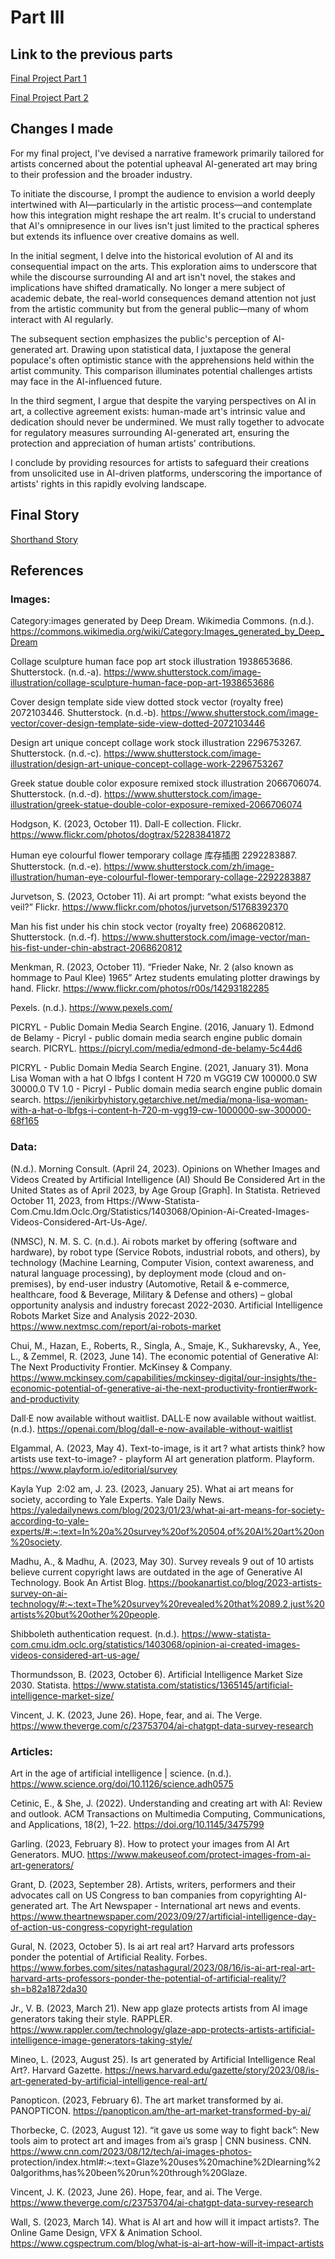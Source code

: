 # Part III

## Link to the previous parts

[Final Project Part 1](https://qijiazhoux.github.io/qijia_zhou_portfolio/Final_Project_1.html)  

[Final Project Part 2](https://qijiazhoux.github.io/qijia_zhou_portfolio/Final_project2.html)


## Changes I made

For my final project, I've devised a narrative framework primarily tailored for artists concerned about the potential upheaval AI-generated art may bring to their profession and the broader industry.

To initiate the discourse, I prompt the audience to envision a world deeply intertwined with AI—particularly in the artistic process—and contemplate how this integration might reshape the art realm. It's crucial to understand that AI's omnipresence in our lives isn't just limited to the practical spheres but extends its influence over creative domains as well.

In the initial segment, I delve into the historical evolution of AI and its consequential impact on the arts. This exploration aims to underscore that while the discourse surrounding AI and art isn't novel, the stakes and implications have shifted dramatically. No longer a mere subject of academic debate, the real-world consequences demand attention not just from the artistic community but from the general public—many of whom interact with AI regularly.

The subsequent section emphasizes the public's perception of AI-generated art. Drawing upon statistical data, I juxtapose the general populace's often optimistic stance with the apprehensions held within the artist community. This comparison illuminates potential challenges artists may face in the AI-influenced future.

In the third segment, I argue that despite the varying perspectives on AI in art, a collective agreement exists: human-made art's intrinsic value and dedication should never be undermined. We must rally together to advocate for regulatory measures surrounding AI-generated art, ensuring the protection and appreciation of human artists' contributions.

I conclude by providing resources for artists to safeguard their creations from unsolicited use in AI-driven platforms, underscoring the importance of artists' rights in this rapidly evolving landscape.   

## Final Story   

[Shorthand Story](https://carnegiemellon.shorthandstories.com/artists-vs-algorithms/index.html)

## References

### Images:  

Category:images generated by Deep Dream. Wikimedia Commons. (n.d.). https://commons.wikimedia.org/wiki/Category:Images_generated_by_Deep_Dream

Collage sculpture human face pop art stock illustration 1938653686. Shutterstock. (n.d.-a). https://www.shutterstock.com/image-illustration/collage-sculpture-human-face-pop-art-1938653686

Cover design template side view dotted stock vector (royalty free) 2072103446. Shutterstock. (n.d.-b). https://www.shutterstock.com/image-vector/cover-design-template-side-view-dotted-2072103446

Design art unique concept collage work stock illustration 2296753267. Shutterstock. (n.d.-c). https://www.shutterstock.com/image-illustration/design-art-unique-concept-collage-work-2296753267

Greek statue double color exposure remixed stock illustration 2066706074. Shutterstock. (n.d.-d). https://www.shutterstock.com/image-illustration/greek-statue-double-color-exposure-remixed-2066706074

Hodgson, K. (2023, October 11). Dall-E collection. Flickr. https://www.flickr.com/photos/dogtrax/52283841872

Human eye colourful flower temporary collage 库存插图 2292283887. Shutterstock. (n.d.-e). https://www.shutterstock.com/zh/image-illustration/human-eye-colourful-flower-temporary-collage-2292283887

Jurvetson, S. (2023, October 11). Ai art prompt: “what exists beyond the veil?” Flickr. https://www.flickr.com/photos/jurvetson/51768392370

Man his fist under his chin stock vector (royalty free) 2068620812. Shutterstock. (n.d.-f). https://www.shutterstock.com/image-vector/man-his-fist-under-chin-abstract-2068620812

Menkman, R. (2023, October 11). “Frieder Nake, Nr. 2 (also known as hommage to Paul Klee) 1965” Artez students emulating plotter drawings by hand. Flickr. https://www.flickr.com/photos/r00s/14293182285

Pexels. (n.d.). https://www.pexels.com/

PICRYL - Public Domain Media Search Engine. (2016, January 1). Edmond de Belamy - Picryl - public domain media search engine public domain search. PICRYL. https://picryl.com/media/edmond-de-belamy-5c44d6

PICRYL - Public Domain Media Search Engine. (2021, January 31). Mona Lisa Woman with a hat O lbfgs I content H 720 m VGG19 CW 100000.0 SW 30000.0 TV 1.0 - Picryl - Public domain media search engine public domain search. https://jenikirbyhistory.getarchive.net/media/mona-lisa-woman-with-a-hat-o-lbfgs-i-content-h-720-m-vgg19-cw-1000000-sw-300000-68f165   

### Data: 

(N.d.). Morning Consult. (April 24, 2023). Opinions on Whether Images and Videos Created by Artificial Intelligence (AI) Should Be Considered Art in the United States as of April 2023, by Age Group [Graph]. In Statista. Retrieved October 11, 2023, from Https://Www-Statista-Com.Cmu.Idm.Oclc.Org/Statistics/1403068/Opinion-Ai-Created-Images-Videos-Considered-Art-Us-Age/.

(NMSC), N. M. S. C. (n.d.). Ai robots market by offering (software and hardware), by robot type (Service Robots, industrial robots, and others), by technology (Machine Learning, Computer Vision, context awareness, and natural language processing), by deployment mode (cloud and on-premises), by end-user industry (Automotive, Retail & e-commerce, healthcare, food & Beverage, Military & Defense and others) – global opportunity analysis and industry forecast 2022-2030. Artificial Intelligence Robots Market Size and Analysis 2022-2030. https://www.nextmsc.com/report/ai-robots-market

Chui, M., Hazan, E., Roberts, R., Singla, A., Smaje, K., Sukharevsky, A., Yee, L., & Zemmel, R. (2023, June 14). The economic potential of Generative AI: The Next Productivity Frontier. McKinsey & Company. https://www.mckinsey.com/capabilities/mckinsey-digital/our-insights/the-economic-potential-of-generative-ai-the-next-productivity-frontier#work-and-productivity

Dall·E now available without waitlist. DALL·E now available without waitlist. (n.d.). https://openai.com/blog/dall-e-now-available-without-waitlist

Elgammal, A. (2023, May 4). Text-to-image, is it art ? what artists think? how artists use text-to-image? - playform AI art generation platform. Playform. https://www.playform.io/editorial/survey

Kayla Yup  2:02 am, J. 23. (2023, January 25). What ai art means for society, according to Yale Experts. Yale Daily News. https://yaledailynews.com/blog/2023/01/23/what-ai-art-means-for-society-according-to-yale-experts/#:~:text=In%20a%20survey%20of%20504,of%20AI%20art%20on%20society.

Madhu, A., & Madhu, A. (2023, May 30). Survey reveals 9 out of 10 artists believe current copyright laws are outdated in the age of Generative AI Technology. Book An Artist Blog. https://bookanartist.co/blog/2023-artists-survey-on-ai-technology/#:~:text=The%20survey%20revealed%20that%2089.2,just%20artists%20but%20other%20people.

Shibboleth authentication request. (n.d.). https://www-statista-com.cmu.idm.oclc.org/statistics/1403068/opinion-ai-created-images-videos-considered-art-us-age/

Thormundsson, B. (2023, October 6). Artificial Intelligence Market Size 2030. Statista. https://www.statista.com/statistics/1365145/artificial-intelligence-market-size/

Vincent, J. K. (2023, June 26). Hope, fear, and ai. The Verge. https://www.theverge.com/c/23753704/ai-chatgpt-data-survey-research 

### Articles:  

Art in the age of artificial intelligence | science. (n.d.). https://www.science.org/doi/10.1126/science.adh0575   

Cetinic, E., &amp; She, J. (2022). Understanding and creating art with AI: Review and outlook. ACM Transactions on Multimedia Computing, Communications, and Applications, 18(2), 1–22. https://doi.org/10.1145/3475799   

Garling. (2023, February 8). How to protect your images from AI Art Generators. MUO. https://www.makeuseof.com/protect-images-from-ai-art-generators/   

Grant, D. (2023, September 28). Artists, writers, performers and their advocates call on US Congress to ban companies from copyrighting AI-generated art. The Art Newspaper - International art news and events. https://www.theartnewspaper.com/2023/09/27/artificial-intelligence-day-of-action-us-congress-copyright-regulation   

Gural, N. (2023, October 5). Is ai art real art? Harvard arts professors ponder the potential of Artificial Reality. Forbes. https://www.forbes.com/sites/natashagural/2023/08/16/is-ai-art-real-art-harvard-arts-professors-ponder-the-potential-of-artificial-reality/?sh=b82a1872da30  

Jr., V. B. (2023, March 21). New app glaze protects artists from AI image generators taking their style. RAPPLER. https://www.rappler.com/technology/glaze-app-protects-artists-artificial-intelligence-image-generators-taking-style/   

Mineo, L. (2023, August 25). Is art generated by Artificial Intelligence Real Art?. Harvard Gazette. https://news.harvard.edu/gazette/story/2023/08/is-art-generated-by-artificial-intelligence-real-art/    

Panopticon. (2023, February 6). The art market transformed by ai. PANOPTICON. https://panopticon.am/the-art-market-transformed-by-ai/    

Thorbecke, C. (2023, August 12). “it gave us some way to fight back”: New tools aim to protect art and images from ai’s grasp | CNN business. CNN. https://www.cnn.com/2023/08/12/tech/ai-images-photos- protection/index.html#:~:text=Glaze%20uses%20machine%2Dlearning%20algorithms,has%20been%20run%20through%20Glaze.   

Vincent, J. K. (2023, June 26). Hope, fear, and ai. The Verge. https://www.theverge.com/c/23753704/ai-chatgpt-data-survey-research    

Wall, S. (2023, March 14). What is AI art and how will it impact artists?. The Online Game Design, VFX &amp; Animation School. https://www.cgspectrum.com/blog/what-is-ai-art-how-will-it-impact-artists 




